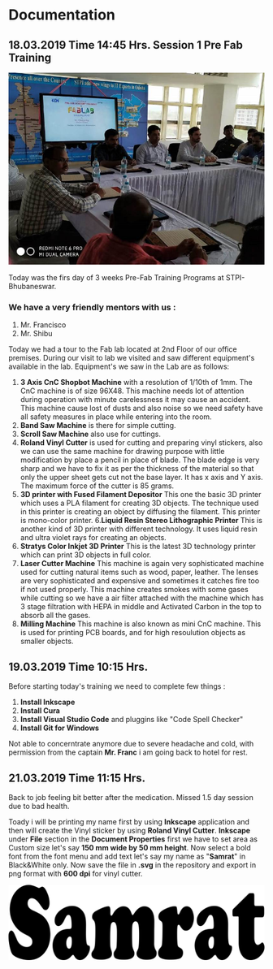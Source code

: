 # Documentation
## 18.03.2019 Time 14:45 Hrs. Session 1 Pre Fab Training

![training image dated 18 March 2019](img/training18032019.jpg)

Today was the firs day of 3 weeks Pre-Fab Training Programs at STPI-Bhubaneswar.
### We have a very friendly mentors with us :
1. Mr. Francisco 
2. Mr. Shibu

Today we had a tour to the Fab lab located at 2nd Floor of our office premises.
During our visit to lab we visited and saw different equipment's available in the lab.
Equipment's we saw in the Lab are as follows:
1. **3 Axis CnC Shopbot Machine** with a resolution of 1/10th of 1mm. The CnC machine is of size 96X48. This machine needs lot of attention during operation with minute carelessness it may cause an accident. This machine cause lost of dusts and also noise so we need safety have all safety measures in place while entering into the room.
2. **Band Saw Machine** is there for simple cutting.
3. **Scroll Saw Machine** also use for cuttings.
4. **Roland Vinyl Cutter** is used for cutting and preparing vinyl stickers, also we can use the same machine for drawing purpose with little modification by place a pencil in place of blade. The blade edge is very sharp and we have to fix it as per the thickness of the material so that only the upper sheet gets cut not the base layer. It has x axis and Y axis. The maximum force of the cutter is 85 grams.
5. **3D printer with Fused Filament Depositor** This one the basic 3D printer which uses a PLA filament for creating 3D objects. The technique used in this printer is creating an object by diffusing the filament. This printer is mono-color printer.
6.**Liquid Resin Stereo Lithographic Printer**  This is another kind of 3D printer with different technology. It uses liquid resin and ultra violet rays for creating an objects.
7. **Stratys Color Inkjet 3D Printer** This is the latest 3D technology printer which can print 3D objects in full color.
8. **Laser Cutter Machine** This machine is again very sophisticated machine used for cutting natural items such as wood, paper, leather. The lenses are very sophisticated and expensive and sometimes it catches fire too if not used properly. This machine creates smokes with some gases while cutting so we have a air filter attached with the machine which has 3 stage filtration with HEPA in middle and Activated Carbon in the top to absorb all the gases. 
9. **Milling Machine** This machine is also known as mini CnC machine. This is used for printing PCB boards, and for high resoulution objects as smaller objects.
## 19.03.2019 Time 10:15 Hrs.
Before starting today's training we need to complete few things :
1. **Install Inkscape**
2. **Install Cura**
3. **Install Visual Studio Code** and pluggins like "Code Spell Checker"
4. **Install Git for Windows**

Not able to concerntrate anymore due to severe headache and cold, with permission from the captain **Mr. Franc** i am going back to hotel for rest.

## 21.03.2019 Time 11:15 Hrs. 
Back to job feeling bit better after the medication. Missed 1.5 day session due to bad health.

Toady i will be printing my name first by using **Inkscape** application and then will create the Vinyl sticker by using **Roland Vinyl Cutter**.
**Inkscape** under **File** section in the **Document Properties** first we have to set area as Custom size let's say **150 mm wide by 50 mm height**. Now select a bold font from the font menu and add text let's say my name as "**Samrat**" in Black&White only. Now save the file in **.svg** in the repository and export in png format with **600 dpi** for vinyl cutter.

![Vinyl Sticker as Samrat](img/myname.png)